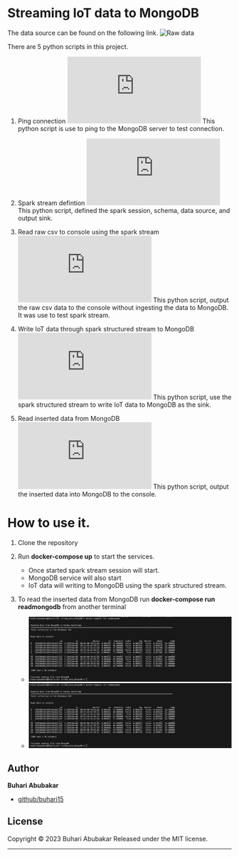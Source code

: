 # Streaming IoT data to MongoDB

The data source can be found on the following link.
![Raw data](https://www.kaggle.com/code/garystafford/iot-telemetry-demo-notebook)

There are  5 python scripts in this project.
1. Ping connection
![Ping connection](https://github.com/buhari15/Stream_Iot_to_MongoDB/blob/master/code/ping_connection.py)
This python script is use to ping to the MongoDB server to test connection.

2. Spark stream defintion
![Spark stream](https://github.com/buhari15/Stream_Iot_to_MongoDB/blob/master/code/spark_stream.py)
This python script, defined the spark session, schema, data source, and output sink.

3. Read raw csv to console using the spark stream
![Spark read csv](https://github.com/buhari15/Stream_Iot_to_MongoDB/blob/master/code/spark_read_csv.py)
This python script, output the raw csv data to the console without ingesting the data to MongoDB. It was use to test spark stream.

4. Write IoT data through spark structured stream to MongoDB
![Spark write to MongoDB](https://github.com/buhari15/Stream_Iot_to_MongoDB/blob/master/code/write_to_mongodb.py)
This python script, use the spark structured stream to write IoT data to MongoDB as the sink.

5. Read inserted data from MongoDB
![Read data from MongoDB](https://github.com/buhari15/Stream_Iot_to_MongoDB/blob/master/code/read_db_data.py)
This python script, output the inserted data into MongoDB to the console.

# How to use it.
1. Clone the repository
2. Run **docker-compose up** to start the services.
    * Once started spark stream session will start.
    * MongoDB service will also start
    * IoT data will writing to MongoDB using the spark structured stream.
    
3. To read the inserted data from MongoDB run **docker-compose run readmongodb** from another terminal
    * ![First output from MongoDB](https://github.com/buhari15/Stream_Iot_to_MongoDB/blob/master/Screen_shoots/Reading_first_data.png)
    * ![First output from MongoDB](https://github.com/buhari15/Stream_Iot_to_MongoDB/blob/master/Screen_shoots/Read_second.png)

## Author

**Buhari Abubakar**

+ [github/buhari15](https://github.com/buhari15)

## License

Copyright © 2023 Buhari Abubakar
Released under the MIT license.

***
